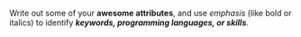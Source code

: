 Write out some of your **awesome attributes**, and use *emphasis* (like bold or italics) to identify _**keywords, programming languages, or skills**_. 
